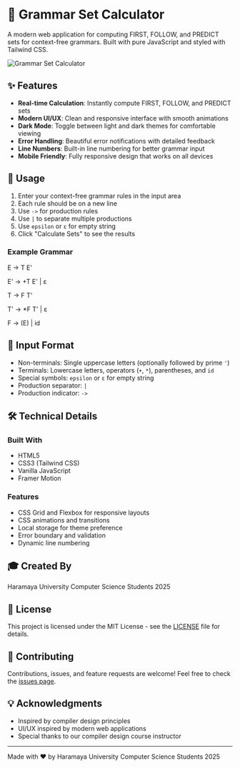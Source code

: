 # 🎯 Grammar Set Calculator

A modern web application for computing FIRST, FOLLOW, and PREDICT sets for context-free grammars. Built with pure JavaScript and styled with Tailwind CSS.

![Grammar Set Calculator](preview.gif)

## ✨ Features

- **Real-time Calculation**: Instantly compute FIRST, FOLLOW, and PREDICT sets
- **Modern UI/UX**: Clean and responsive interface with smooth animations
- **Dark Mode**: Toggle between light and dark themes for comfortable viewing
- **Error Handling**: Beautiful error notifications with detailed feedback
- **Line Numbers**: Built-in line numbering for better grammar input
- **Mobile Friendly**: Fully responsive design that works on all devices

## 🚀 Usage

1. Enter your context-free grammar rules in the input area
2. Each rule should be on a new line
3. Use `->` for production rules
4. Use `|` to separate multiple productions
5. Use `epsilon` or `ε` for empty string
6. Click "Calculate Sets" to see the results

### Example Grammar
E  -> T E'

E' -> +T E' | ε

T  -> F T'

T' -> *F T' | ε

F  -> (E) | id


## 🎨 Input Format

- Non-terminals: Single uppercase letters (optionally followed by prime `'`)
- Terminals: Lowercase letters, operators (`+`, `*`), parentheses, and `id`
- Special symbols: `epsilon` or `ε` for empty string
- Production separator: `|`
- Production indicator: `->`

## 🛠️ Technical Details

### Built With
- HTML5
- CSS3 (Tailwind CSS)
- Vanilla JavaScript
- Framer Motion

### Features
- CSS Grid and Flexbox for responsive layouts
- CSS animations and transitions
- Local storage for theme preference
- Error boundary and validation
- Dynamic line numbering

## 🎓 Created By

Haramaya University Computer Science Students 2025

## 📝 License

This project is licensed under the MIT License - see the [LICENSE](LICENSE) file for details.

## 🤝 Contributing

Contributions, issues, and feature requests are welcome! Feel free to check the [issues page](issues).

## 💡 Acknowledgments

- Inspired by compiler design principles
- UI/UX inspired by modern web applications
- Special thanks to our compiler design course instructor

---
Made with ❤️ by Haramaya University Computer Science Students 2025